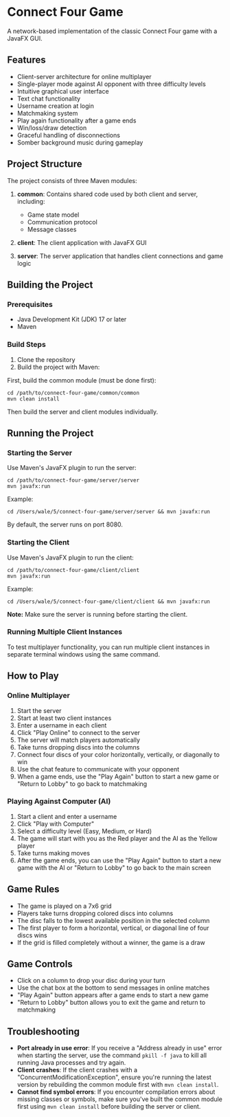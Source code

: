 # Connect Four Game

A network-based implementation of the classic Connect Four game with a JavaFX GUI.

## Features

- Client-server architecture for online multiplayer
- Single-player mode against AI opponent with three difficulty levels
- Intuitive graphical user interface
- Text chat functionality
- Username creation at login
- Matchmaking system
- Play again functionality after a game ends
- Win/loss/draw detection
- Graceful handling of disconnections
- Somber background music during gameplay

## Project Structure

The project consists of three Maven modules:

1. **common**: Contains shared code used by both client and server, including:
   - Game state model
   - Communication protocol
   - Message classes

2. **client**: The client application with JavaFX GUI

3. **server**: The server application that handles client connections and game logic

## Building the Project

### Prerequisites

- Java Development Kit (JDK) 17 or later
- Maven

### Build Steps

1. Clone the repository
2. Build the project with Maven:

First, build the common module (must be done first):
```
cd /path/to/connect-four-game/common/common
mvn clean install
```

Then build the server and client modules individually.

## Running the Project

### Starting the Server

Use Maven's JavaFX plugin to run the server:

```
cd /path/to/connect-four-game/server/server
mvn javafx:run
```

Example:
```
cd /Users/wale/5/connect-four-game/server/server && mvn javafx:run
```

By default, the server runs on port 8080.

### Starting the Client

Use Maven's JavaFX plugin to run the client:

```
cd /path/to/connect-four-game/client/client
mvn javafx:run
``` 

Example:
```
cd /Users/wale/5/connect-four-game/client/client && mvn javafx:run
```

**Note:** Make sure the server is running before starting the client.

### Running Multiple Client Instances

To test multiplayer functionality, you can run multiple client instances in separate terminal windows using the same command.

## How to Play

### Online Multiplayer

1. Start the server
2. Start at least two client instances
3. Enter a username in each client
4. Click "Play Online" to connect to the server
5. The server will match players automatically
6. Take turns dropping discs into the columns
7. Connect four discs of your color horizontally, vertically, or diagonally to win
8. Use the chat feature to communicate with your opponent
9. When a game ends, use the "Play Again" button to start a new game or "Return to Lobby" to go back to matchmaking

### Playing Against Computer (AI)

1. Start a client and enter a username
2. Click "Play with Computer"
3. Select a difficulty level (Easy, Medium, or Hard)
4. The game will start with you as the Red player and the AI as the Yellow player
5. Take turns making moves
6. After the game ends, you can use the "Play Again" button to start a new game with the AI or "Return to Lobby" to go back to the main screen

## Game Rules

- The game is played on a 7x6 grid
- Players take turns dropping colored discs into columns
- The disc falls to the lowest available position in the selected column
- The first player to form a horizontal, vertical, or diagonal line of four discs wins
- If the grid is filled completely without a winner, the game is a draw

## Game Controls 

- Click on a column to drop your disc during your turn
- Use the chat box at the bottom to send messages in online matches
- "Play Again" button appears after a game ends to start a new game
- "Return to Lobby" button allows you to exit the game and return to matchmaking

## Troubleshooting

- **Port already in use error**: If you receive a "Address already in use" error when starting the server, use the command `pkill -f java` to kill all running Java processes and try again.
- **Client crashes**: If the client crashes with a "ConcurrentModificationException", ensure you're running the latest version by rebuilding the common module first with `mvn clean install`.
- **Cannot find symbol errors**: If you encounter compilation errors about missing classes or symbols, make sure you've built the common module first using `mvn clean install` before building the server or client.
